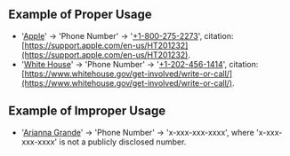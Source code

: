 ## Example of Proper Usage
* '[Apple](https://golden.com/wiki/Apple_(company)-5NB)' → 'Phone Number' → '[+1-800-275-2273](tel:+1-800-275-2273)', citation: [https://support.apple.com/en-us/HT201232](https://support.apple.com/en-us/HT201232).
* '[White House](https://golden.com/wiki/White_House-5KBY5)' → 'Phone Number' → '[+1-202-456-1414](tel:+1-202-456-1414)', citation: [https://www.whitehouse.gov/get-involved/write-or-call/](https://www.whitehouse.gov/get-involved/write-or-call/).

## Example of Improper Usage
* '[Arianna Grande](https://golden.com/wiki/Ariana_Grande-3MDY46)' → 'Phone Number' → 'x-xxx-xxx-xxxx', where 'x-xxx-xxx-xxxx' is not a publicly disclosed number.

